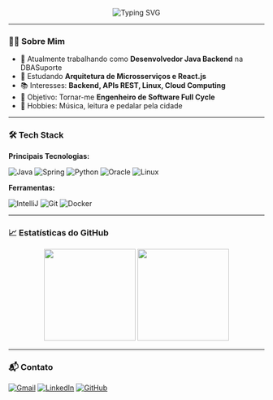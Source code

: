 <p align="center">
  <img src="https://readme-typing-svg.demolab.com?font=Fira+Code&pause=1000&color=54A2FF&center=true&vCenter=true&width=435&lines=Olá%2C+eu+sou+o+Manoel+Costa!👋;Desenvolvedor+Java+Backend🚀" alt="Typing SVG" />
</p>

---

### 👨‍💻 Sobre Mim
- 🔭 Atualmente trabalhando como **Desenvolvedor Java Backend** na DBASuporte
- 🌱 Estudando **Arquitetura de Microsserviços e React.js**
- 📚 Interesses: **Backend, APIs REST, Linux, Cloud Computing**
- 🎯 Objetivo: Tornar-me **Engenheiro de Software Full Cycle**
- 🎸 Hobbies: Música, leitura e pedalar pela cidade

---

### 🛠 Tech Stack
**Principais Tecnologias:**

![Java](https://img.shields.io/badge/Java-ED8B00?style=for-the-badge&logo=openjdk&logoColor=white)
![Spring](https://img.shields.io/badge/Spring-6DB33F?style=for-the-badge&logo=spring&logoColor=white)
![Python](https://img.shields.io/badge/Python-3776AB?style=for-the-badge&logo=python&logoColor=white)
![Oracle](https://img.shields.io/badge/Oracle-F80000?style=for-the-badge&logo=oracle&logoColor=white)
![Linux](https://img.shields.io/badge/Linux-FCC624?style=for-the-badge&logo=linux&logoColor=black)

**Ferramentas:**

![IntelliJ](https://img.shields.io/badge/IntelliJ_IDEA-000000.svg?style=for-the-badge&logo=intellij-idea&logoColor=white)
![Git](https://img.shields.io/badge/GIT-E44C30?style=for-the-badge&logo=git&logoColor=white)
![Docker](https://img.shields.io/badge/Docker-2496ED?style=for-the-badge&logo=docker&logoColor=white)

---

### 📈 Estatísticas do GitHub
<p align="center">
  <img height="180em" src="https://github-readme-stats.vercel.app/api?username=ManoelSCosta&show_icons=true&theme=dark&include_all_commits=true&count_private=true"/>
  <img height="180em" src="https://github-readme-stats.vercel.app/api/top-langs/?username=ManoelSCosta&layout=compact&langs_count=7&theme=dark"/>
</p>

---

### 📬 Contato
[![Gmail](https://img.shields.io/badge/Gmail-D14836?style=for-the-badge&logo=gmail&logoColor=white)](mailto:costamanoelsc@gmail.com)
[![LinkedIn](https://img.shields.io/badge/LinkedIn-0077B5?style=for-the-badge&logo=linkedin&logoColor=white)](https://www.linkedin.com/in/manoel-silva-costa-04065a147/)
[![GitHub](https://img.shields.io/badge/GitHub-100000?style=for-the-badge&logo=github&logoColor=white)](https://github.com/ManoelSCosta)

